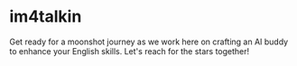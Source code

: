 # im4talkin
Get ready for a moonshot journey as we work here on crafting an AI buddy to enhance your English skills. Let's reach for the stars together!
